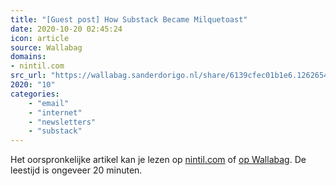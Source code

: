 ```yaml
---
title: "[Guest post] How Substack Became Milquetoast"
date: 2020-10-20 02:45:24
icon: article
source: Wallabag
domains:
- nintil.com
src_url: "https://wallabag.sanderdorigo.nl/share/6139cfec01b1e6.12626546"
2020: "10"
categories:
    - "email"
    - "internet"
    - "newsletters"
    - "substack"
---
```

Het oorspronkelijke artikel kan je lezen op [nintil.com](https://nintil.com/substack-milquetoast?mc_cid=970356fcef&amp;mc_eid=91988bade5) of [op Wallabag](https://wallabag.sanderdorigo.nl/share/6139cfec01b1e6.12626546). De leestijd is ongeveer 20 minuten.